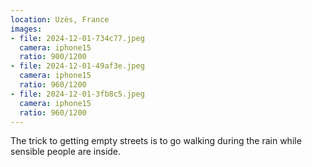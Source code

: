 ```yaml
---
location: Uzès, France
images:
- file: 2024-12-01-734c77.jpeg
  camera: iphone15
  ratio: 900/1200
- file: 2024-12-01-49af3e.jpeg
  camera: iphone15
  ratio: 960/1200
- file: 2024-12-01-3fb8c5.jpeg
  camera: iphone15
  ratio: 960/1200
---
```


The trick to getting empty streets is to go walking during the rain while sensible people are inside.